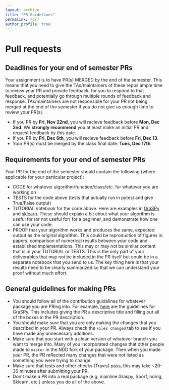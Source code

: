 ```yaml
---
layout: archive
title: "PR Guidelines"
permalink: /pr/
author_profile: true
---
```


# Pull requests

## Deadlines for your end of semester PRs
Your assignment is to have PR(s) MERGED by the end of the semester. This means that you need to give the TAs/maintainers of these repos ample time to review your PR and provide feedback, for you to respond to that feedback, and potentially go through multiple rounds of feedback and response. TAs/maintainers are not responsible for your PR not being merged at the end of the semester if you do not give us enough time to review your PR(s).
 - If you PR by **Fri, Nov 22nd**, you will recieve feedback before **Mon, Dec 2nd**. We **strongly recommend** you at least make an initial PR and request feedback by this date. 
 - If you PR by **Fri, Dec 6th**, you will recieve feedback before **Fri, Dec 13**. 
 - Your PR(s) must be merged by the class final date: **Tues, Dec 17th**.

## Requirements for your end of semester PRs
Your PR for the end of the semester should contain the following (where applicable for your particular project): 
 - CODE for whatever algorithm/function/class/etc. for whatever you are working on 
 - TESTS for the code above (tests that actually run in pytest and give True/False output)
 - TUTORIAL notebook for the code above. Here are examples in [GraSPy](https://graspy.neurodata.io/tutorial.html) and [sklearn](https://scikit-learn.org/stable/tutorial/index.html). These should explain a bit about what your algorithm is useful for (or not useful for) for a beginner, and demonstrate how one can use your code.
 - PROOF that your algorithm works and produces the same, expected output as the original algorithm. This could be reproduction of figures in papers, comparison of numerical results between your code and established implementations. This may or may not be similar content that is in your TUTORIAL or TESTS. This is the only part of your deliverables that may not be included in the PR itself but could be in a separate notebook that you send to us. The key thing here is that your results need to be clearly summarized so that we can understand your proof without much effort.

## General guidelines for making PRs
 - You should follow all of the contribution guidelines for whatever package you are PRing into. For example, [here](https://graspy.neurodata.io/contributing.html) are the guidelines for GraSPy. This includes giving the PR a descriptive title and filling out all of the boxes in the PR description.
 - You should make sure that you are only making the changes that you described in your PR. Always check the `Files changed` tab to see if you have made any unnecessary additions.
 - Make sure that you start with a clean version of whatever branch you want to merge into. Many of you incorporated changes that other people made to `master` in the NDD fork of your package. Then when you made your PR, the PR reflected many changes that were not listed as something you were trying to change. 
 - Make sure that tests and other checks (Travis) pass, this may take ~20-30 minutes after submitting your PR.
 - Don't make a PR into a real package (e.g. mainline Graspy, Sporf, ndmg, Sklearn, etc.) unless you do all of the above.

